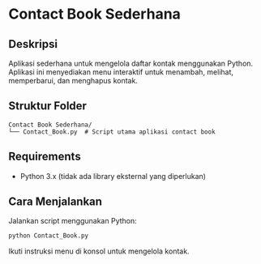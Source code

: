 # Contact Book Sederhana

## Deskripsi
Aplikasi sederhana untuk mengelola daftar kontak menggunakan Python. Aplikasi ini menyediakan menu interaktif untuk menambah, melihat, memperbarui, dan menghapus kontak.

## Struktur Folder
```
Contact Book Sederhana/
└── Contact_Book.py  # Script utama aplikasi contact book
```

## Requirements
- Python 3.x (tidak ada library eksternal yang diperlukan)

## Cara Menjalankan
Jalankan script menggunakan Python:
```bash
python Contact_Book.py
```

Ikuti instruksi menu di konsol untuk mengelola kontak.
